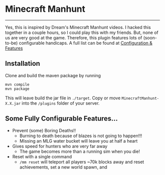 # Minecraft Manhunt
________
Yes, this is inspired by Dream's Minecraft Manhunt videos.
I hacked this together in a couple hours, so I could play this with my friends.
But, none of us are very good at the game.
Therefore, this plugin features lots of (soon-to-be) configurable handicaps.
A full list can be found at [Configuration & Features](#configuration--features)
## Installation
Clone and build the maven package by running 
```
mvn compile
mvn package
```
This will leave build the jar file in `./target`. 
Copy or move `MinecraftManhunt-X.X.jar` into the `/plugins` folder of your server.
## Some Fully Configurable Features...
* Prevent (some) Boring Deaths!!
  * Burning to death because of blazes is not going to happen!!!
  * Missing an MLG water bucket will leave you at half a heart
* Gives speed for hunters who are very far away
  * The game becomes more than a running sim when you die!
* Reset with a single command
  * `/mm reset` will teleport all players ~70k blocks away and reset achievements, set a new world spawn, and 